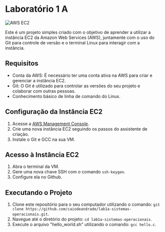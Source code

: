 # Laboratório 1 A

![AWS EC2](https://img.shields.io/badge/AWS-EC2-orange.svg)

Este é um projeto simples criado com o objetivo de aprender a utilizar a instância EC2 da Amazon Web Services (AWS), juntamente com o uso do Git para controle de versão e o terminal Linux para interagir com a instância.

## Requisitos

- Conta da AWS: É necessário ter uma conta ativa na AWS para criar e gerenciar a instância EC2.
- Git: O Git é utilizado para controlar as versões do seu projeto e colaborar com outras pessoas.
- Conhecimento básico de linha de comando do Linux.

## Configuração da Instância EC2

1. Acesse a [AWS Management Console](https://aws.amazon.com/console/).
2. Crie uma nova instância EC2 seguindo os passos do assistente de criação.
3. Instale o Git e GCC na sua VM.

## Acesso à Instância EC2

1. Abra o terminal da VM.
2. Gere uma nova chave SSH com o comando `ssh-keygen`.
3. Configure ela no Github.

## Executando o Projeto

1. Clone este repositório para o seu computador utilizando o comando: `git clone https://github.com/caiodeandrade/lab1a-sistemas-operacionais.git`.
2. Navegue até o diretório do projeto: `cd lab1a-sistemas-operacionais`.
3. Execute o arquivo "hello_world.sh" utilizando o comando: `gcc hello.c`.


